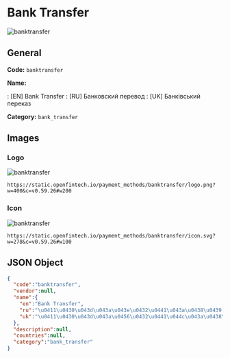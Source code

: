 
# Bank Transfer 
![banktransfer](https://static.openfintech.io/payment_methods/banktransfer/logo.png?w=400&c=v0.59.26#w200)  

## General 
**Code:** `banktransfer` 
 
**Name:** 
 
:	[EN] Bank Transfer 
:	[RU] Банковский перевод 
:	[UK] Банківський переказ 
 
**Category:** `bank_transfer` 
 

## Images 

### Logo 
![banktransfer](https://static.openfintech.io/payment_methods/banktransfer/logo.png?w=400&c=v0.59.26#w200)  

```
https://static.openfintech.io/payment_methods/banktransfer/logo.png?w=400&c=v0.59.26#w200
```  

### Icon 
![banktransfer](https://static.openfintech.io/payment_methods/banktransfer/icon.svg?w=278&c=v0.59.26#w100)  

```
https://static.openfintech.io/payment_methods/banktransfer/icon.svg?w=278&c=v0.59.26#w100
```  

## JSON Object 

```json
{
  "code":"banktransfer",
  "vendor":null,
  "name":{
    "en":"Bank Transfer",
    "ru":"\u0411\u0430\u043d\u043a\u043e\u0432\u0441\u043a\u0438\u0439 \u043f\u0435\u0440\u0435\u0432\u043e\u0434",
    "uk":"\u0411\u0430\u043d\u043a\u0456\u0432\u0441\u044c\u043a\u0438\u0439 \u043f\u0435\u0440\u0435\u043a\u0430\u0437"
  },
  "description":null,
  "countries":null,
  "category":"bank_transfer"
}
```  
